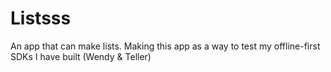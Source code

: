 # Listsss
An app that can make lists. Making this app as a way to test my offline-first SDKs I have built (Wendy &amp; Teller)
